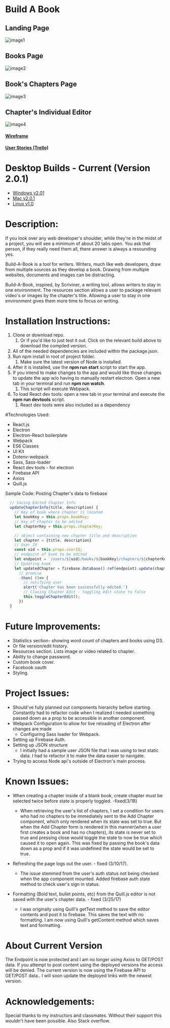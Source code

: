 # Build A Book

## Landing Page
![image1](/public/assets/image1.png)
## Books Page
![image2](/public/assets/image2.png)
## Book's Chapters Page
![image3](/public/assets/image3.png)
## Chapter's Individual Editor
![image4](/public/assets/image4.png)



#### [Wireframe](#)
#### [User Stories (Trello)](https://trello.com/b/VvIPePGl/build-a-book)
# Desktop Builds - Current (Version 2.0.1)
 - [Windows v2.01](https://drive.google.com/open?id=0B_fEKxl-bFyNa0JJUUZ3VHhtNjg)
 - [Mac v2.0.1](https://drive.google.com/open?id=0B_fEKxl-bFyNTHBwdVpJQkhCS00)
 - [Linux v1.0](#)

# Description:

If you look over any web developer's shoulder, while they're in the midst of a project, you will see a minimum of about 20 tabs open. You ask that person, if they really need them all, there answer is always a resounding yes.

Build-A-Book is a tool for writers. Writers, much like web developers, draw from multiple sources as they develop a book. Drawing from multiple websites, documents and images can be distracting.

Build-A-Book, inspired, by Scriviner, a writing tool, allows writers to stay in one environment. The resources section allows a user to package relevant video's or images by the chapter's title. Allowing a user to stay in one environment gives them more time to focus on writing.

# Installation Instructions:

1. Clone or download repo.
    1. Or if you'd like to just test it out. Click on the relevant build above to download the compiled version.
1. All of the needed dependencies are included within the package.json.
1. Run npm install in root of project folder.
    1. Make sure the latest version of Node is installed.
1. After it is installed, use the **npm run start** script to start the app.
1. If you intend to make changes to the app and would like those changes to update the app w/o having to manually restart electron. Open a new tab in your terminal and run **npm run watch**.
    1. This script will execute Webpack.
1. To load React dev tools: open a new tab in your terminal and execute the **npm run devtools** script.
    1. React dev tools were also included as a dependency


#Technologies Used:

- React.js
- Electron
- Electron-React boilerplate 
- Webpack
- ES6 Classes
- UI Kit
- Dotenv-webpack
- Sass, Sass-loader
- React dev tools - for electron
- Firebase API
- Axios
- Quill.js

Sample Code: Posting Chapter's data to firebase
```javascript
  // Saving Edited Chapter Info
  updateChapterInfo(title, description) {
    // Key of book where chapter is located
    let bookKey = this.props.bookKey; 
    // key of chapter to be edited
    let chapterKey = this.props.chapterKey; 

    // object containing new chapter title and description
    let chapter = {title, description}
    // User Id
    const uid = this.props.userId;
    // endpoint of book to be edited
    let endpoint = `/users/${uid}/books/${bookKey}/chapters/${chapterKey}`;
    // Updating book
    let updatedChapter = firebase.database().ref(endpoint).update(chapter)
      // promise 
      .then( ()=> {
        // notifying user
        alert('Chapter has been successfully edited.')
        // Closing Chapter Edit - toggling edit state to false
        this.toggleChapterEdit();
      })
  }
```

# Future Improvements:

- Statistics section- showing word count of chapters and books using D3.
 - Or file version/edit history.
- Resources section. Lists image or video related to chapter.
- Ability to change password.
- Custom book cover.
- Facebook oauth
- Styling.

# Project Issues:

- Should've fully planned out components hierarchy before starting. Constantly had to refactor code when I realized I needed something  passed down as a prop to be accessible in another component.
- Webpack Configuration to allow for live reloading of Electron after changes are made
    - Configuring Sass loader for Webpack.
- Setting up Firebase Auth.
- Setting up JSON structure
    - I initially had a sample  user JSON file that I was using to test static data. I had to refactor it to make the data easier to navigate.
- Trying to access Node api's outside of Electron's main process.

# Known Issues:

- When creating a chapter inside of a blank book, create chapter must be selected twice before state is properly toggled. -fixed(3/18)
  - When retrieving the user's list of chapters, I set a condition for users who had no chapters to be immediately sent to the Add Chapter component, which only   rendered when its state was set to true. But when the Add Chapter form is rendered in this manner(when a user first creates a book and has no chapters), its   state is never set to true and pressing close would toggle the state to now be true which caused it to open again.  This was fixed by passing the book's       data down as a prop and if it was undefined the state would be set to true. 

- Refreshing the page logs out the user. - fixed (3/10/17).
  - The issue stemmed from the user's auth status not being checked when the app component mounted. Added firebase auth state method to check user's sign in status.
- Formatting (Bold text, bullet points, etc) from the Quill.js editor is not saved with the user's chapter data. - fixed (3/25/17)
  - I was originally using Quill's getText method to save the editor contents and post it to firebase. This saves the text with no formatting. I am now using Quill's getContent method which saves text and formatting.

# About Current Version

The Endpoint is now protected and I am no longer using Axios to GET/POST data. If you attempt to post content using the deployed versions the access will be denied. The current version is now using the Firebase API to GET/POST data.. I will soon update the deployed links with the newest version.

# Acknowledgements:

Special thanks to my instructors and classmates. Without their support this wouldn't have been possible. Also Stack overflow.
